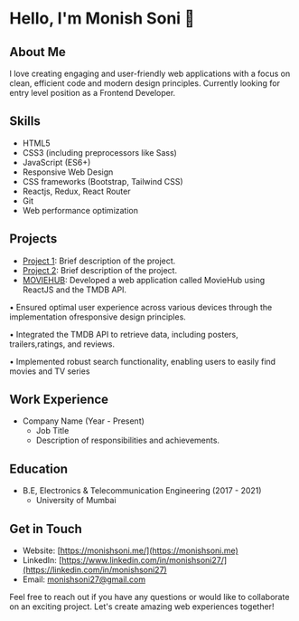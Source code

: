 # Hello, I'm Monish Soni 👋

## About Me
I love creating engaging and user-friendly web applications with a focus on clean, efficient code and modern design principles. Currently looking for entry level position as a Frontend Developer.

## Skills

- HTML5
- CSS3 (including preprocessors like Sass)
- JavaScript (ES6+)
- Responsive Web Design
- CSS frameworks (Bootstrap, Tailwind CSS)
- Reactjs, Redux, React Router
- Git
- Web performance optimization
  

## Projects

- [Project 1](link-to-project-1): Brief description of the project.
- [Project 2](link-to-project-2): Brief description of the project.
- [MOVIEHUB](https://moviehub27.netlify.app/): Developed a web application called MovieHub using ReactJS and the TMDB
API.

• Ensured optimal user experience across various devices through the
implementation ofresponsive design principles.

• Integrated the TMDB API to retrieve data, including posters, trailers,ratings,
and reviews.

• Implemented robust search functionality, enabling users to easily find movies
and TV series

## Work Experience

- Company Name (Year - Present)
  - Job Title
  - Description of responsibilities and achievements.

## Education

- B.E, Electronics & Telecommunication Engineering (2017 - 2021)
  - University of Mumbai


## Get in Touch

- Website: [https://monishsoni.me/](https://monishsoni.me)
- LinkedIn: [https://www.linkedin.com/in/monishsoni27/](https://linkedin.com/in/monishsoni27)
- Email: monishsoni27@gmail.com

Feel free to reach out if you have any questions or would like to collaborate on an exciting project. Let's create amazing web experiences together!
